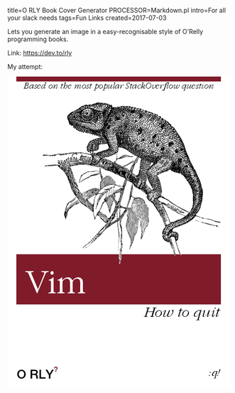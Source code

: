 title=O RLY Book Cover Generator
PROCESSOR=Markdown.pl
intro=For all your slack needs
tags=Fun Links
created=2017-07-03

Lets you generate an image in a easy-recognisable style of O'Relly programming books.

Link: <https://dev.to/rly>

My attempt:

!["How to quit Vim"](o-rly-book-cover-generator.png)
